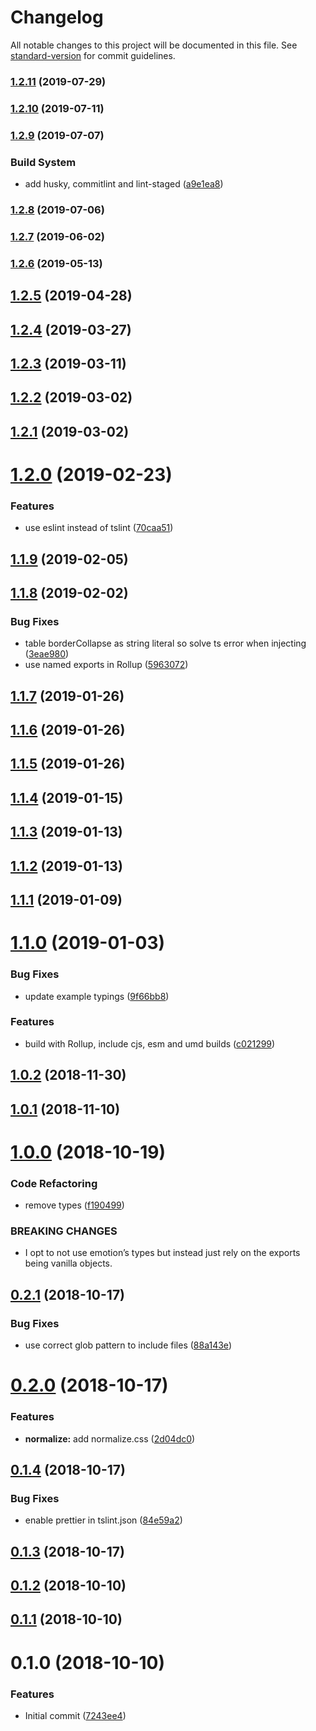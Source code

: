 # Changelog

All notable changes to this project will be documented in this file. See [standard-version](https://github.com/conventional-changelog/standard-version) for commit guidelines.

### [1.2.11](https://github.com/iiroj/react-style-reset/compare/v1.2.10...v1.2.11) (2019-07-29)



### [1.2.10](https://github.com/iiroj/react-style-reset/compare/v1.2.9...v1.2.10) (2019-07-11)



### [1.2.9](https://github.com/iiroj/react-style-reset/compare/v1.2.8...v1.2.9) (2019-07-07)


### Build System

* add husky, commitlint and lint-staged ([a9e1ea8](https://github.com/iiroj/react-style-reset/commit/a9e1ea8))



### [1.2.8](https://github.com/iiroj/react-style-reset/compare/v1.2.7...v1.2.8) (2019-07-06)



### [1.2.7](https://github.com/iiroj/react-style-reset/compare/v1.2.6...v1.2.7) (2019-06-02)



### [1.2.6](https://github.com/iiroj/react-style-reset/compare/v1.2.5...v1.2.6) (2019-05-13)



## [1.2.5](https://github.com/iiroj/react-style-reset/compare/v1.2.4...v1.2.5) (2019-04-28)



## [1.2.4](https://github.com/iiroj/react-style-reset/compare/v1.2.3...v1.2.4) (2019-03-27)



## [1.2.3](https://github.com/iiroj/react-style-reset/compare/v1.2.2...v1.2.3) (2019-03-11)



## [1.2.2](https://github.com/iiroj/react-style-reset/compare/v1.2.1...v1.2.2) (2019-03-02)



## [1.2.1](https://github.com/iiroj/react-style-reset/compare/v1.2.0...v1.2.1) (2019-03-02)



# [1.2.0](https://github.com/iiroj/react-style-reset/compare/v1.1.9...v1.2.0) (2019-02-23)


### Features

* use eslint instead of tslint ([70caa51](https://github.com/iiroj/react-style-reset/commit/70caa51))



<a name="1.1.9"></a>
## [1.1.9](https://github.com/iiroj/react-style-reset/compare/v1.1.8...v1.1.9) (2019-02-05)



<a name="1.1.8"></a>
## [1.1.8](https://github.com/iiroj/react-style-reset/compare/v1.1.7...v1.1.8) (2019-02-02)


### Bug Fixes

* table borderCollapse as string literal so solve ts error when injecting ([3eae980](https://github.com/iiroj/react-style-reset/commit/3eae980))
* use named exports in Rollup ([5963072](https://github.com/iiroj/react-style-reset/commit/5963072))



<a name="1.1.7"></a>
## [1.1.7](https://github.com/iiroj/react-style-reset/compare/v1.1.6...v1.1.7) (2019-01-26)



<a name="1.1.6"></a>
## [1.1.6](https://github.com/iiroj/react-style-reset/compare/v1.1.5...v1.1.6) (2019-01-26)



<a name="1.1.5"></a>
## [1.1.5](https://github.com/iiroj/react-style-reset/compare/v1.1.4...v1.1.5) (2019-01-26)



<a name="1.1.4"></a>
## [1.1.4](https://github.com/iiroj/react-style-reset/compare/v1.1.3...v1.1.4) (2019-01-15)



<a name="1.1.3"></a>
## [1.1.3](https://github.com/iiroj/react-style-reset/compare/v1.1.2...v1.1.3) (2019-01-13)



<a name="1.1.2"></a>
## [1.1.2](https://github.com/iiroj/react-style-reset/compare/v1.1.1...v1.1.2) (2019-01-13)



<a name="1.1.1"></a>
## [1.1.1](https://github.com/iiroj/react-style-reset/compare/v1.1.0...v1.1.1) (2019-01-09)



<a name="1.1.0"></a>
# [1.1.0](https://gitlab.com/iiroj/react-style-reset/compare/v1.0.2...v1.1.0) (2019-01-03)


### Bug Fixes

* update example typings ([9f66bb8](https://gitlab.com/iiroj/react-style-reset/commit/9f66bb8))


### Features

* build with Rollup, include cjs, esm and umd builds ([c021299](https://gitlab.com/iiroj/react-style-reset/commit/c021299))



<a name="1.0.2"></a>
## [1.0.2](https://gitlab.com/iiroj/react-style-reset/compare/v1.0.1...v1.0.2) (2018-11-30)



<a name="1.0.1"></a>
## [1.0.1](https://gitlab.com/iiroj/react-style-reset/compare/v1.0.0...v1.0.1) (2018-11-10)



<a name="1.0.0"></a>
# [1.0.0](https://gitlab.com/iiroj/react-style-reset/compare/v0.2.1...v1.0.0) (2018-10-19)


### Code Refactoring

* remove types ([f190499](https://gitlab.com/iiroj/react-style-reset/commit/f190499))


### BREAKING CHANGES

* I opt to not use emotion’s types but instead just rely on the exports being vanilla objects.



<a name="0.2.1"></a>
## [0.2.1](https://gitlab.com/iiroj/react-style-reset/compare/v0.2.0...v0.2.1) (2018-10-17)


### Bug Fixes

* use correct glob pattern to include files ([88a143e](https://gitlab.com/iiroj/react-style-reset/commit/88a143e))



<a name="0.2.0"></a>
# [0.2.0](https://gitlab.com/iiroj/react-style-reset/compare/v0.1.4...v0.2.0) (2018-10-17)


### Features

* **normalize:** add normalize.css ([2d04dc0](https://gitlab.com/iiroj/react-style-reset/commit/2d04dc0))



<a name="0.1.4"></a>
## [0.1.4](https://gitlab.com/iiroj/react-style-reset/compare/v0.1.3...v0.1.4) (2018-10-17)


### Bug Fixes

* enable prettier in tslint.json ([84e59a2](https://gitlab.com/iiroj/react-style-reset/commit/84e59a2))



<a name="0.1.3"></a>
## [0.1.3](https://gitlab.com/iiroj/react-style-reset/compare/v0.1.2...v0.1.3) (2018-10-17)



<a name="0.1.2"></a>
## [0.1.2](https://gitlab.com/iiroj/react-style-reset/compare/v0.1.1...v0.1.2) (2018-10-10)



<a name="0.1.1"></a>
## [0.1.1](https://gitlab.com/iiroj/react-style-reset/compare/v0.1.0...v0.1.1) (2018-10-10)



<a name="0.1.0"></a>
# 0.1.0 (2018-10-10)


### Features

* Initial commit ([7243ee4](https://gitlab.com/iiroj/react-style-reset/commit/7243ee4))
